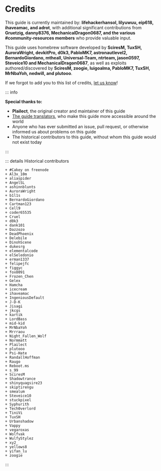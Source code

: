 # Credits

This guide is currently maintained by: **lifehackerhansol, lilyuwuu, eip618, ihaveamac, and adrot**, with additional significant contributions from **Gruetzig, danny8376, MechanicalDragon0687, and the various #community-resources members** who provide valuable input.

This guide uses homebrew software developed by **SciresM, TuxSH, AuroraWright, devkitPro, d0k3, PabloMK7, astronautlevel2, BernardoGiordano, mtheall, Universal-Team, ntrteam, jason0597, Steveice10 and MechanicalDragon0687**, as well as exploits authored/discovered by **SciresM, zoogie, luigoalma, PabloMK7, TuxSH, MrNbaYoh, nedwill, and plutooo**.

If we forgot to add you to this list of credits, [let us know](https://github.com/hacks-guide/Guide_3DS/issues)!

::: info

**Special thanks to:**
+ **Plailect**, the original creator and maintainer of this guide
+ [The guide translators](https://crowdin.com/project/3ds-guide), who make this guide more accessible around the world
+ Anyone who has ever submitted an issue, pull request, or otherwise informed us about problems on this guide
+ The historical contributors to this guide, without whom this guide would not exist today

:::

::: details Historical contributors

    + #Cakey on freenode
    + Al3x_10m
    + aliaspider
    + AngelSL
    + ashinnblunts
    + AuroraWright
    + b1l1s
    + BernardoGiordano
    + Cartman123
    + Cell9
    + coder65535
    + Cruel
    + d0k3
    + dank101
    + Dazzozo
    + DeadPhoenix
    + Delebile
    + DinohScene
    + dukesrg
    + elementalcode
    + elSeledonio
    + erman1337
    + felipejfc
    + figgyc
    + fox8091
    + Frozen_Chen
    + Gelex
    + Hamcha
    + icecream
    + ihaveamac
    + IngeniousDefault
    + J-D-K
    + Jisagi
    + jkcgs
    + kartik
    + LordBass
    + mid-kid
    + MrNbaYoh
    + Mrrraou
    + Night_Fallen_Wolf
    + Normmatt
    + Plailect
    + plutooo
    + Psi-Hate
    + RandallHoffman
    + Raugo
    + Reboot.ms
    + s_99
    + SciresM
    + Shadowtrance
    + shinyquagsire23
    + skiptirengu
    + smealum
    + Steveice10
    + stuckpixel
    + Syphurith
    + Tech0verlord
    + TiniVi
    + TuxSH
    + Urbanshadow
    + Vappy
    + vegaroxas
    + Wolfvak
    + WulfyStylez
    + xy2_
    + yellows8
    + yifan_lu
    + zoogie

:::
